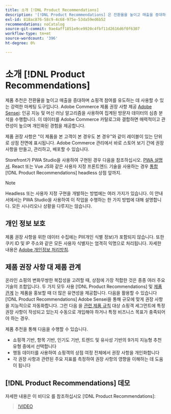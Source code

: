 ```yaml
---
title: 소개 [!DNL Product Recommendations]
description: '[!DNL Product Recommendations] 은 전환율을 높이고 매출을 증대하며 쇼핑객 참여를 촉진하는 데 사용할 수 있는 강력한 마케팅 도구입니다.'
exl-id: 818ac876-58c9-4c68-975e-53da59ed6b52
recommendations: noCatalog
source-git-commit: 9ae4aff1851e9ce9920c4fbf11d2616d6f0f6307
workflow-type: tm+mt
source-wordcount: '396'
ht-degree: 0%

---
```


# 소개 [!DNL Product Recommendations]

제품 추천은 전환율을 높이고 매출을 증대하며 쇼핑객 참여를 유도하는 데 사용할 수 있는 강력한 마케팅 도구입니다. Adobe Commerce 제품 권장 사항 제공 [Adobe Sensei](https://www.adobe.com/sensei.html): 인공 지능 및 머신 러닝 알고리즘을 사용하여 집계된 방문자 데이터의 심층 분석을 수행합니다. 이 데이터를 Adobe Commerce 카탈로그와 결합하면 매력적이고 관련성이 높으며 개인화된 경험을 제공합니다.

제품 권장 사항은 &quot;이 제품을 본 고객이 본 경우도 본 경우&quot;와 같이 레이블이 있는 단위로 상점 전면에 표시됩니다. Adobe Commerce 관리에서 바로 스토어 보기 간에 권장 사항을 만들고, 관리하고, 배포할 수 있습니다.

Storefront가 PWA Studio을 사용하여 구현된 경우 다음을 참조하십시오. [PWA 설명서](https://developer.adobe.com/commerce/pwa-studio/integrations/product-recommendations/). React 또는 Vue JS와 같은 사용자 지정 프론트엔드 기술을 사용하는 경우 [통합](headless.md) [!DNL Product Recommendations] headless 상점 앞까지.

>[!NOTE]
>
>Headless 또는 사용자 지정 구현을 개발하는 방법에는 여러 가지가 있습니다. 이 안내서에서는 PWA Studio을 사용하여 이 작업을 수행하는 한 가지 방법에 대해 설명합니다. 모든 시나리오나 상황을 다루지는 않습니다.

## 개인 정보 보호

제품 권장 사항을 위한 데이터 수집에는 PII(개인 식별 정보)가 포함되지 않습니다. 또한 쿠키 ID 및 IP 주소와 같은 모든 사용자 식별자는 엄격히 익명으로 처리됩니다. 자세한 내용은 [Adobe 개인정보 처리방침](https://www.adobe.com/privacy/policy.html).

## 제품 권장 사항 대 제품 관계

온라인 쇼핑의 변화무쌍한 복잡성을 고려할 때, 상점에 가장 적합한 것은 종종 여러 주요 기술의 조합입니다. 두 가지 모두 사용 [!DNL Product Recommendations] 및 [제품 관계](https://experienceleague.adobe.com/docs/commerce-admin/marketing/promotions/product-relationships/product-relationships.html) 는 제품을 홍보할 때 더 많은 유연성을 제공합니다. 다음을 활용할 수 있습니다 [!DNL Product Recommendations] Adobe Sensei을 통해 규모에 맞게 권장 사항을 지능적으로 자동화합니다. 그런 다음 을 [관련 제품 규칙](https://experienceleague.adobe.com/docs/commerce-admin/marketing/promotions/product-relationships/product-related-rules.html) 대상 쇼핑객 세그먼트에 특정 권장 사항이 작성되고 있는지 수동으로 개입해야 하거나 특정 비즈니스 목표가 충족되어야 하는 경우.

제품 추천을 통해 다음을 수행할 수 있습니다.

- 쇼핑객 기반, 항목 기반, 인기도 기반, 트렌드 및 유사성 기반의 9가지 지능형 추천 유형 중에서 선택합니다
- 행동 데이터를 사용하여 쇼핑객의 상점 여정 전체에서 권장 사항을 개인화합니다
- 각 권장 사항과 관련된 주요 지표를 측정하여 권장 사항의 영향을 이해하는 데 도움이 됩니다

## [!DNL Product Recommendations] 데모

자세한 내용은 이 비디오 를 참조하십시오 [!DNL Product Recommendations]:

>[!VIDEO](https://video.tv.adobe.com/v/343991?quality=12)
